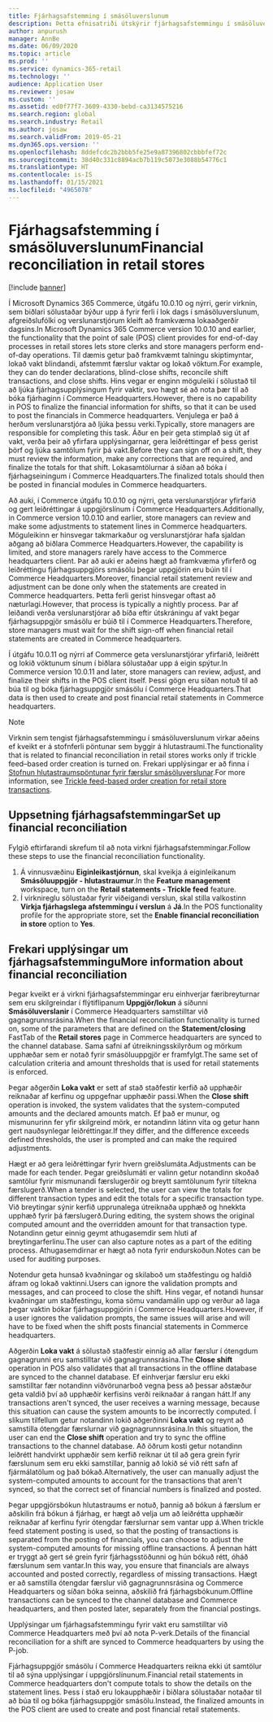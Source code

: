 ```yaml
---
title: Fjárhagsafstemming í smásöluverslunum
description: Þetta efnisatriði útskýrir fjárhagsafstemmingu í smásöluverslunum fyrir sölustaði fyrir Microsoft Dynamics 365 Commerce.
author: anpurush
manager: AnnBe
ms.date: 06/09/2020
ms.topic: article
ms.prod: ''
ms.service: dynamics-365-retail
ms.technology: ''
audience: Application User
ms.reviewer: josaw
ms.custom: ''
ms.assetid: ed0f77f7-3609-4330-bebd-ca3134575216
ms.search.region: global
ms.search.industry: Retail
ms.author: josaw
ms.search.validFrom: 2019-05-21
ms.dyn365.ops.version: ''
ms.openlocfilehash: 8ddefcdc2b2bbb5fe25e9a87396802cbbbfef72c
ms.sourcegitcommit: 38d40c331c8894acb7b119c5073e3088b54776c1
ms.translationtype: HT
ms.contentlocale: is-IS
ms.lasthandoff: 01/15/2021
ms.locfileid: "4965078"
---
```

# <a name="financial-reconciliation-in-retail-stores"></a><span data-ttu-id="d5040-103">Fjárhagsafstemming í smásöluverslunum</span><span class="sxs-lookup"><span data-stu-id="d5040-103">Financial reconciliation in retail stores</span></span>

[!include [banner](includes/banner.md)]

<span data-ttu-id="d5040-104">Í Microsoft Dynamics 365 Commerce, útgáfu 10.0.10 og nýrri, gerir virknin, sem biðlari sölustaðar býður upp á fyrir ferli í lok dags í smásöluverslunum, afgreiðslufólki og verslunarstjórum kleift að framkvæma lokaaðgerðir dagsins.</span><span class="sxs-lookup"><span data-stu-id="d5040-104">In Microsoft Dynamics 365 Commerce version 10.0.10 and earlier, the functionality that the point of sale (POS) client provides for end-of-day processes in retail stores lets store clerks and store managers perform end-of-day operations.</span></span> <span data-ttu-id="d5040-105">Til dæmis getur það framkvæmt talningu skiptimyntar, lokað vakt blindandi, afstemmt færslur vaktar og lokað vöktum.</span><span class="sxs-lookup"><span data-stu-id="d5040-105">For example, they can do tender declarations, blind-close shifts, reconcile shift transactions, and close shifts.</span></span> <span data-ttu-id="d5040-106">Hins vegar er enginn möguleiki í sölustað til að ljúka fjárhagsupplýsingum fyrir vaktir, svo hægt sé að nota þær til að bóka fjárhaginn í Commerce Headquarters.</span><span class="sxs-lookup"><span data-stu-id="d5040-106">However, there is no capability in POS to finalize the financial information for shifts, so that it can be used to post the financials in Commerce headquarters.</span></span> <span data-ttu-id="d5040-107">Venjulega er það á herðum verslunarstjóra að ljúka þessu verki.</span><span class="sxs-lookup"><span data-stu-id="d5040-107">Typically, store managers are responsible for completing this task.</span></span> <span data-ttu-id="d5040-108">Áður en þeir geta stimplað sig út af vakt, verða þeir að yfirfara upplýsingarnar, gera leiðréttingar ef þess gerist þörf og ljúka samtölum fyrir þá vakt.</span><span class="sxs-lookup"><span data-stu-id="d5040-108">Before they can sign off on a shift, they must review the information, make any corrections that are required, and finalize the totals for that shift.</span></span> <span data-ttu-id="d5040-109">Lokasamtölurnar á síðan að bóka í fjárhagseiningum í Commerce Headquarters.</span><span class="sxs-lookup"><span data-stu-id="d5040-109">The finalized totals should then be posted in financial modules in Commerce headquarters.</span></span>

<span data-ttu-id="d5040-110">Að auki, í Commerce útgáfu 10.0.10 og nýrri, geta verslunarstjórar yfirfarið og gert leiðréttingar á uppgjörslínum í Commerce Headquarters.</span><span class="sxs-lookup"><span data-stu-id="d5040-110">Additionally, in Commerce version 10.0.10 and earlier, store managers can review and make some adjustments to statement lines in Commerce headquarters.</span></span> <span data-ttu-id="d5040-111">Möguleikinn er hinsvegar takmarkaður og verslunarstjórar hafa sjaldan aðgang að biðlara Commerce Headquarters.</span><span class="sxs-lookup"><span data-stu-id="d5040-111">However, the capability is limited, and store managers rarely have access to the Commerce headquarters client.</span></span> <span data-ttu-id="d5040-112">Þar að auki er aðeins hægt að framkvæma yfirferð og leiðréttingu fjárhagsuppgjörs smásölu þegar uppgjörin eru búin til í Commerce Headquarters.</span><span class="sxs-lookup"><span data-stu-id="d5040-112">Moreover, financial retail statement review and adjustment can be done only when the statements are created in Commerce headquarters.</span></span> <span data-ttu-id="d5040-113">Þetta ferli gerist hinsvegar oftast að næturlagi.</span><span class="sxs-lookup"><span data-stu-id="d5040-113">However, that process is typically a nightly process.</span></span> <span data-ttu-id="d5040-114">Þar af leiðandi verða verslunarstjórar að bíða eftir útskráningu af vakt þegar fjárhagsuppgjör smásölu er búið til í Commerce Headquarters.</span><span class="sxs-lookup"><span data-stu-id="d5040-114">Therefore, store managers must wait for the shift sign-off when financial retail statements are created in Commerce headquarters.</span></span>

<span data-ttu-id="d5040-115">Í útgáfu 10.0.11 og nýrri af Commerce geta verslunarstjórar yfirfarið, leiðrétt og lokið vöktunum sínum í biðlara sölustaðar upp á eigin spýtur.</span><span class="sxs-lookup"><span data-stu-id="d5040-115">In Commerce version 10.0.11 and later, store managers can review, adjust, and finalize their shifts in the POS client itself.</span></span> <span data-ttu-id="d5040-116">Þessi gögn eru síðan notuð til að búa til og bóka fjárhagsuppgjör smásölu í Commerce Headquarters.</span><span class="sxs-lookup"><span data-stu-id="d5040-116">That data is then used to create and post financial retail statements in Commerce headquarters.</span></span>

> [!NOTE]
> <span data-ttu-id="d5040-117">Virknin sem tengist fjárhagsafstemmingu í smásöluverslunum virkar aðeins ef kveikt er á stofnferli pöntunar sem byggir á hlutastraumi.</span><span class="sxs-lookup"><span data-stu-id="d5040-117">The functionality that is related to financial reconciliation in retail stores works only if trickle feed–based order creation is turned on.</span></span> <span data-ttu-id="d5040-118">Frekari upplýsingar er að finna í [Stofnun hlutastraumspöntunar fyrir færslur smásöluverslunar](trickle-feed.md).</span><span class="sxs-lookup"><span data-stu-id="d5040-118">For more information, see [Trickle feed-based order creation for retail store transactions](trickle-feed.md).</span></span>

## <a name="set-up-financial-reconciliation"></a><span data-ttu-id="d5040-119">Uppsetning fjárhagsafstemmingar</span><span class="sxs-lookup"><span data-stu-id="d5040-119">Set up financial reconciliation</span></span>

<span data-ttu-id="d5040-120">Fylgið eftirfarandi skrefum til að nota virkni fjárhagsafstemmingar.</span><span class="sxs-lookup"><span data-stu-id="d5040-120">Follow these steps to use the financial reconciliation functionality.</span></span>

1. <span data-ttu-id="d5040-121">Á vinnusvæðinu **Eiginleikastjórnun**, skal kveikja á eiginleikanum **Smásöluuppgjör - hlutastraumur**.</span><span class="sxs-lookup"><span data-stu-id="d5040-121">In the **Feature management** workspace, turn on the **Retail statements - Trickle feed** feature.</span></span>
1. <span data-ttu-id="d5040-122">Í virknireglu sölustaðar fyrir viðeigandi verslun, skal stilla valkostinn **Virkja fjárhagslega afstemmingu í verslun** á **Já**.</span><span class="sxs-lookup"><span data-stu-id="d5040-122">In the POS functionality profile for the appropriate store, set the **Enable financial reconciliation in store** option to **Yes**.</span></span>

## <a name="more-information-about-financial-reconciliation"></a><span data-ttu-id="d5040-123">Frekari upplýsingar um fjárhagsafstemmingu</span><span class="sxs-lookup"><span data-stu-id="d5040-123">More information about financial reconciliation</span></span>

<span data-ttu-id="d5040-124">Þegar kveikt er á virkni fjárhagsafstemmingar eru einhverjar færibreyturnar sem eru skilgreindar í flýtiflipanum **Uppgjör/lokun** á síðunni **Smásöluverslanir** í Commerce Headquarters samstilltar við gagnagrunnsrásina.</span><span class="sxs-lookup"><span data-stu-id="d5040-124">When the financial reconciliation functionality is turned on, some of the parameters that are defined on the **Statement/closing** FastTab of the **Retail stores** page in Commerce headquarters are synced to the channel database.</span></span> <span data-ttu-id="d5040-125">Sama safni af útreikningsskilyrðum og mörkum upphæðar sem er notað fyrir smásöluuppgjör er framfylgt.</span><span class="sxs-lookup"><span data-stu-id="d5040-125">The same set of calculation criteria and amount thresholds that is used for retail statements is enforced.</span></span>

<span data-ttu-id="d5040-126">Þegar aðgerðin **Loka vakt** er sett af stað staðfestir kerfið að upphæðir reiknaðar af kerfinu og uppgefnar upphæðir passi.</span><span class="sxs-lookup"><span data-stu-id="d5040-126">When the **Close shift** operation is invoked, the system validates that the system-computed amounts and the declared amounts match.</span></span> <span data-ttu-id="d5040-127">Ef það er munur, og mismunurinn fer yfir skilgreind mörk, er notandinn látinn vita og getur hann gert nauðsynlegar leiðréttingar.</span><span class="sxs-lookup"><span data-stu-id="d5040-127">If they differ, and the difference exceeds defined thresholds, the user is prompted and can make the required adjustments.</span></span>

<span data-ttu-id="d5040-128">Hægt er að gera leiðréttingar fyrir hvern greiðslumáta.</span><span class="sxs-lookup"><span data-stu-id="d5040-128">Adjustments can be made for each tender.</span></span> <span data-ttu-id="d5040-129">Þegar greiðslumáti er valinn getur notandinn skoðað samtölur fyrir mismunandi færslugerðir og breytt samtölunum fyrir tiltekna færslugerð.</span><span class="sxs-lookup"><span data-stu-id="d5040-129">When a tender is selected, the user can view the totals for different transaction types and edit the totals for a specific transaction type.</span></span> <span data-ttu-id="d5040-130">Við breytingar sýnir kerfið upprunalega útreiknaða upphæð og hnekkta upphæð fyrir þá færslugerð.</span><span class="sxs-lookup"><span data-stu-id="d5040-130">During editing, the system shows the original computed amount and the overridden amount for that transaction type.</span></span> <span data-ttu-id="d5040-131">Notandinn getur einnig geymt athugasemdir sem hluti af breytingarferlinu.</span><span class="sxs-lookup"><span data-stu-id="d5040-131">The user can also capture notes as a part of the editing process.</span></span> <span data-ttu-id="d5040-132">Athugasemdirnar er hægt að nota fyrir endurskoðun.</span><span class="sxs-lookup"><span data-stu-id="d5040-132">Notes can be used for auditing purposes.</span></span>

<span data-ttu-id="d5040-133">Notendur geta hunsað kvaðningar og skilaboð um staðfestingu og haldið áfram og lokað vaktinni.</span><span class="sxs-lookup"><span data-stu-id="d5040-133">Users can ignore the validation prompts and messages, and can proceed to close the shift.</span></span> <span data-ttu-id="d5040-134">Hins vegar, ef notandi hunsar kvaðningar um staðfestingu, koma sömu vandamálin upp og verður að laga þegar vaktin bókar fjárhagsuppgjörin í Commerce Headquarters.</span><span class="sxs-lookup"><span data-stu-id="d5040-134">However, if a user ignores the validation prompts, the same issues will arise and will have to be fixed when the shift posts financial statements in Commerce headquarters.</span></span>

<span data-ttu-id="d5040-135">Aðgerðin **Loka vakt** á sölustað staðfestir einnig að allar færslur í ótengdum gagnagrunni eru samstilltar við gagnagrunnsrásina.</span><span class="sxs-lookup"><span data-stu-id="d5040-135">The **Close shift** operation in POS also validates that all transactions in the offline database are synced to the channel database.</span></span> <span data-ttu-id="d5040-136">Ef einhverjar færslur eru ekki samstilltar fær notandinn viðvörunarboð vegna þess að þessar aðstæður geta valdið því að upphæðir kerfisins verði reiknaðar á rangan hátt.</span><span class="sxs-lookup"><span data-stu-id="d5040-136">If any transactions aren't synced, the user receives a warning message, because this situation can cause the system amounts to be incorrectly computed.</span></span> <span data-ttu-id="d5040-137">Í slíkum tilfellum getur notandinn lokið aðgerðinni **Loka vakt** og reynt að samstilla ótengdar færslurnar við gagnagrunnsrásina.</span><span class="sxs-lookup"><span data-stu-id="d5040-137">In this situation, the user can end the **Close shift** operation and try to sync the offline transactions to the channel database.</span></span> <span data-ttu-id="d5040-138">Að öðrum kosti getur notandinn leiðrétt handvirkt upphæðir sem kerfið reiknar út til að gera grein fyrir færslunum sem eru ekki samstillar, þannig að lokið sé við rétt safn af fjármálatölum og það bókað.</span><span class="sxs-lookup"><span data-stu-id="d5040-138">Alternatively, the user can manually adjust the system-computed amounts to account for the transactions that aren't synced, so that the correct set of financial numbers is finalized and posted.</span></span> 

<span data-ttu-id="d5040-139">Þegar uppgjörsbókun hlutastraums er notuð, þannig að bókun á færslum er aðskilin frá bókun á fjárhag, er hægt að velja um að leiðrétta upphæðir reiknaðar af kerfinu fyrir ótengdar færslurnar sem vantar upp á.</span><span class="sxs-lookup"><span data-stu-id="d5040-139">When trickle feed statement posting is used, so that the posting of transactions is separated from the posting of financials, you can choose to adjust the system-computed amounts for missing offline transactions.</span></span> <span data-ttu-id="d5040-140">Á þennan hátt er tryggt að gert sé grein fyrir fjárhagsstöðunni og hún bókuð rétt, óháð færslunum sem vantar.</span><span class="sxs-lookup"><span data-stu-id="d5040-140">In this way, you ensure that financials are always accounted and posted correctly, regardless of missing transactions.</span></span> <span data-ttu-id="d5040-141">Hægt er að samstilla ótengdar færslur við gagnagrunnsrásina og Commerce Headquarters og síðan bóka seinna, aðskilið frá fjárhagsbókunum.</span><span class="sxs-lookup"><span data-stu-id="d5040-141">Offline transactions can be synced to the channel database and Commerce headquarters, and then posted later, separately from the financial postings.</span></span>

<span data-ttu-id="d5040-142">Upplýsingar um fjárhagsafstemmingu fyrir vakt eru samstilltar við Commerce Headquarters með því að nota P-verk.</span><span class="sxs-lookup"><span data-stu-id="d5040-142">Details of the financial reconciliation for a shift are synced to Commerce headquarters by using the P-job.</span></span>

<span data-ttu-id="d5040-143">Fjárhagsuppgjör smásölu í Commerce Headquarters reikna ekki út samtölur til að sýna upplýsingar í uppgjörslínunum.</span><span class="sxs-lookup"><span data-stu-id="d5040-143">Financial retail statements in Commerce headquarters don't compute totals to show the details on the statement lines.</span></span> <span data-ttu-id="d5040-144">Þess í stað eru lokaupphæðir í biðlara sölustaðar notaðar til að búa til og bóka fjárhagsuppgjör smásölu.</span><span class="sxs-lookup"><span data-stu-id="d5040-144">Instead, the finalized amounts in the POS client are used to create and post financial retail statements.</span></span>
